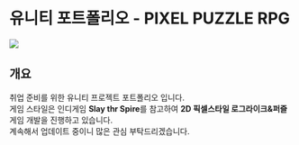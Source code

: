 # 유니티 포트폴리오 - PIXEL PUZZLE RPG

<img src="https://github.com/psw1305/UnityProject-P.P.R/assets/6329345/159128a0-bb4f-4085-a798-742a86f285b7"/>

## 개요
취업 준비를 위한 유니티 프로젝트 포트폴리오 입니다.  
게임 스타일은 인디게임 <b>Slay thr Spire</b>를 참고하여 <b>2D 픽셀스타일 로그라이크&퍼즐</b> 게임 개발을 진행하고 있습니다.  
계속해서 업데이트 중이니 많은 관심 부탁드리겠습니다.
